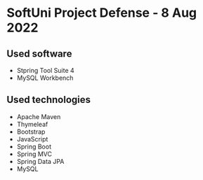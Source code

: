 # SoftUni Project Defense - 8 Aug 2022

## Used software
* Stpring Tool Suite 4
* MySQL Workbench
  
## Used technologies
* Apache Maven
* Thymeleaf
* Bootstrap
* JavaScript
* Spring Boot
* Spring MVC
* Spring Data JPA
* MySQL



